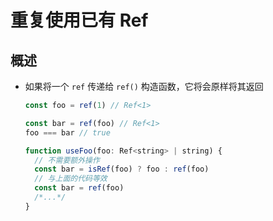 # 重复使⽤已有 Ref

## 概述

+ 如果将⼀个 `ref` 传递给 `ref()` 构造函数，它将会原样将其返回

  ```js
  const foo = ref(1) // Ref<1>

  const bar = ref(foo) // Ref<1>
  foo === bar // true
  ```

  ```js
  function useFoo(foo: Ref<string> | string) {
    // 不需要额外操作
    const bar = isRef(foo) ? foo : ref(foo)
    // 与上⾯的代码等效
    const bar = ref(foo)
    /*...*/
  }
  ```
